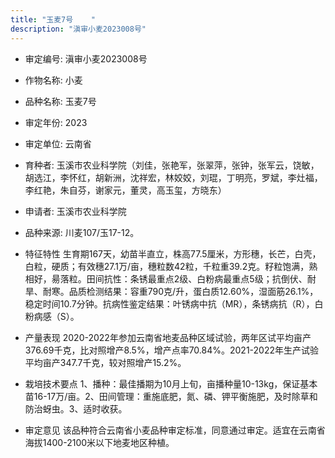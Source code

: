 ```yaml
---
title: "玉麦7号	"
description: "滇审小麦2023008号"
---
```

* 审定编号:  滇审小麦2023008号

*  作物名称:  小麦

*  品种名称:  玉麦7号	

*  审定年份:  2023

*  审定单位:  云南省

* 育种者:  玉溪市农业科学院（刘佳，张艳军，张翠萍，张钟，张军云，饶敏，胡选江，李怀红，胡新洲，沈祥宏，林姣姣，刘琨，丁明亮，罗斌，李灶福，李红艳，朱自芬，谢家元，董灵，高玉玺，方晓东）

*  申请者:  玉溪市农业科学院

*  品种来源:  川麦107/玉17-12。

*  特征特性
生育期167天，幼苗半直立，株高77.5厘米，方形穗，长芒，白壳，白粒，硬质；有效穗27.1万/亩，穗粒数42粒，千粒重39.2克。籽粒饱满，熟相好，昜落粒。田间抗性：条锈最重点2级、白粉病最重点5级；抗倒伏、耐旱、耐寒。品质检测结果：容重790克/升，蛋白质12.60%，湿面筋26.1%，稳定时间10.7分钟。抗病性鉴定结果：叶锈病中抗（MR），条锈病抗（R），白粉病感（S）。

*  产量表现
2020-2022年参加云南省地麦品种区域试验，两年区试平均亩产376.69千克，比对照增产8.5%，增产点率70.84%。2021-2022年生产试验平均亩产347.7千克，较对照增产15.2%。

*  栽培技术要点
1、播种：最佳播期为10月上旬，亩播种量10-13kg，保证基本苗16-17万/亩。2、田间管理：重施底肥，氮、磷、钾平衡施肥，及时除草和防治蚜虫。3、适时收获。

*  审定意见
该品种符合云南省小麦品种审定标准，同意通过审定。适宜在云南省海拔1400-2100米以下地麦地区种植。
